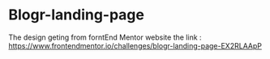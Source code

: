 # Blogr-landing-page
The design geting from forntEnd Mentor website
the link : https://www.frontendmentor.io/challenges/blogr-landing-page-EX2RLAApP